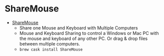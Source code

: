 # ShareMouse
- [ShareMouse](https://www.sharemouse.com/)
  -  Share one Mouse and Keyboard with Multiple Computers
  - Mouse and Keyboard Sharing to control a Windows or Mac PC with the mouse and keyboard of any other PC. Or drag &amp; drop files between multiple computers.
  - `brew cask install ShareMouse`
